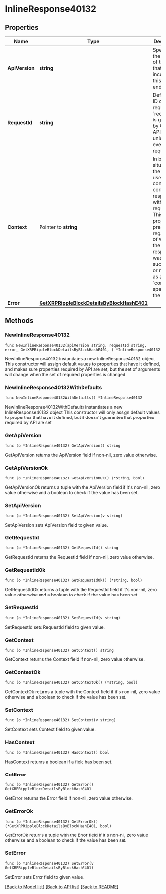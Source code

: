 # InlineResponse40132

## Properties

Name | Type | Description | Notes
------------ | ------------- | ------------- | -------------
**ApiVersion** | **string** | Specifies the version of the API that incorporates this endpoint. | 
**RequestId** | **string** | Defines the ID of the request. The &#x60;requestId&#x60; is generated by Crypto APIs and it&#39;s unique for every request. | 
**Context** | Pointer to **string** | In batch situations the user can use the context to correlate responses with requests. This property is present regardless of whether the response was successful or returned as an error. &#x60;context&#x60; is specified by the user. | [optional] 
**Error** | [**GetXRPRippleBlockDetailsByBlockHashE401**](GetXRPRippleBlockDetailsByBlockHashE401.md) |  | 

## Methods

### NewInlineResponse40132

`func NewInlineResponse40132(apiVersion string, requestId string, error_ GetXRPRippleBlockDetailsByBlockHashE401, ) *InlineResponse40132`

NewInlineResponse40132 instantiates a new InlineResponse40132 object
This constructor will assign default values to properties that have it defined,
and makes sure properties required by API are set, but the set of arguments
will change when the set of required properties is changed

### NewInlineResponse40132WithDefaults

`func NewInlineResponse40132WithDefaults() *InlineResponse40132`

NewInlineResponse40132WithDefaults instantiates a new InlineResponse40132 object
This constructor will only assign default values to properties that have it defined,
but it doesn't guarantee that properties required by API are set

### GetApiVersion

`func (o *InlineResponse40132) GetApiVersion() string`

GetApiVersion returns the ApiVersion field if non-nil, zero value otherwise.

### GetApiVersionOk

`func (o *InlineResponse40132) GetApiVersionOk() (*string, bool)`

GetApiVersionOk returns a tuple with the ApiVersion field if it's non-nil, zero value otherwise
and a boolean to check if the value has been set.

### SetApiVersion

`func (o *InlineResponse40132) SetApiVersion(v string)`

SetApiVersion sets ApiVersion field to given value.


### GetRequestId

`func (o *InlineResponse40132) GetRequestId() string`

GetRequestId returns the RequestId field if non-nil, zero value otherwise.

### GetRequestIdOk

`func (o *InlineResponse40132) GetRequestIdOk() (*string, bool)`

GetRequestIdOk returns a tuple with the RequestId field if it's non-nil, zero value otherwise
and a boolean to check if the value has been set.

### SetRequestId

`func (o *InlineResponse40132) SetRequestId(v string)`

SetRequestId sets RequestId field to given value.


### GetContext

`func (o *InlineResponse40132) GetContext() string`

GetContext returns the Context field if non-nil, zero value otherwise.

### GetContextOk

`func (o *InlineResponse40132) GetContextOk() (*string, bool)`

GetContextOk returns a tuple with the Context field if it's non-nil, zero value otherwise
and a boolean to check if the value has been set.

### SetContext

`func (o *InlineResponse40132) SetContext(v string)`

SetContext sets Context field to given value.

### HasContext

`func (o *InlineResponse40132) HasContext() bool`

HasContext returns a boolean if a field has been set.

### GetError

`func (o *InlineResponse40132) GetError() GetXRPRippleBlockDetailsByBlockHashE401`

GetError returns the Error field if non-nil, zero value otherwise.

### GetErrorOk

`func (o *InlineResponse40132) GetErrorOk() (*GetXRPRippleBlockDetailsByBlockHashE401, bool)`

GetErrorOk returns a tuple with the Error field if it's non-nil, zero value otherwise
and a boolean to check if the value has been set.

### SetError

`func (o *InlineResponse40132) SetError(v GetXRPRippleBlockDetailsByBlockHashE401)`

SetError sets Error field to given value.



[[Back to Model list]](../README.md#documentation-for-models) [[Back to API list]](../README.md#documentation-for-api-endpoints) [[Back to README]](../README.md)


